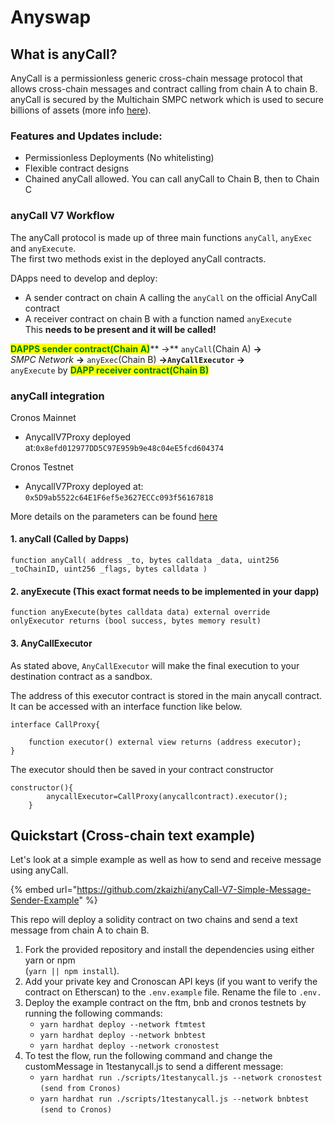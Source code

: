 # Anyswap

## What is anyCall?

AnyCall is a permissionless generic cross-chain message protocol that allows cross-chain messages and contract calling from chain A to chain B. anyCall is secured by the Multichain SMPC network which is used to secure billions of assets (more info [here](https://docs.multichain.org/developer-guide/anycall-v7)).

### Features and Updates include:

* Permissionless Deployments (No whitelisting)
* Flexible contract designs
* Chained anyCall allowed. You can call anyCall to Chain B, then to Chain C

### **anyCall V7 Workflow**

The anyCall protocol is made up of three main functions `anyCall`, `anyExec` and `anyExecute`. \
The first two methods exist in the deployed anyCall contracts.

DApps need to develop and deploy:

* A sender contract on chain A calling the `anyCall` on the official AnyCall contract
* A receiver contract on chain B with a function named `anyExecute`\
  This **needs to be present and it will be called!**

<mark style="color:green;">**DAPPS sender contract(Chain A)**</mark>** ->** `anyCall`(Chain A) **->** \
_SMPC Network_ **->** `anyExec`(Chain B) **->`AnyCallExecutor` ->**\
`anyExecute` by <mark style="color:green;">**DAPP receiver contract(Chain B)**</mark>



### **anyCall integration**

Cronos Mainnet

* AnycallV7Proxy deployed at:`0x8efd012977DD5C97E959b9e48c04eE5fcd604374`

Cronos Testnet

* AnycallV7Proxy deployed at: `0x5D9ab5522c64E1F6ef5e3627ECCc093f56167818`

More details on the parameters can be found [here](https://docs.multichain.org/developer-guide/anycall-v7/how-to-integrate-anycall-v7)

#### 1. anyCall (Called by Dapps)

`function anyCall( address _to, bytes calldata _data, uint256 _toChainID, uint256 _flags, bytes calldata )`

#### 2. anyExecute **(This exact format needs to be implemented in your dapp)**

`function anyExecute(bytes calldata data) external override onlyExecutor returns (bool success, bytes memory result)`

#### 3. AnyCallExecutor

As stated above,  `AnyCallExecutor`  will make the final execution to your destination contract as a sandbox.

The address of this executor contract is stored in the main anycall contract. It can be accessed with an interface function like below.

```
interface CallProxy{
 
    function executor() external view returns (address executor);
}
```

The executor should then be saved in your contract constructor

```
constructor(){
        anycallExecutor=CallProxy(anycallcontract).executor();
    }
```



## Quickstart (Cross-chain text example)

Let's look at a simple example as well as how to send and receive message using anyCall.​

{% embed url="https://github.com/zkaizhi/anyCall-V7-Simple-Message-Sender-Example" %}

This repo will deploy a solidity contract on two chains and send a text message from chain A to chain B.

1. Fork the provided repository and install the dependencies using either yarn or npm \
   (`yarn || npm install`).
2. Add your private key and Cronoscan API keys (if you want to verify the contract on Etherscan) to the `.env.example` file. Rename the file to `.env.`
3. Deploy the example contract on the ftm, bnb and cronos testnets by running the following commands:
   * `yarn hardhat deploy --network ftmtest`
   * `yarn hardhat deploy --network bnbtest`
   * `yarn hardhat deploy --network cronostest`
4. To test the flow, run the following command and change the customMessage in 1testanycall.js to send a different message:
   * `yarn hardhat run ./scripts/1testanycall.js --network cronostest` \
     `(send from Cronos)`
   * `yarn hardhat run ./scripts/1testanycall.js --network bnbtest` \
     `(send to Cronos)`
